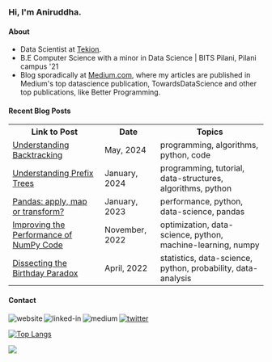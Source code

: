 ### Hi, I'm Aniruddha.

#### About
- Data Scientist at [Tekion](https://tekion.com/).
- B.E Computer Science with a minor in Data Science | BITS Pilani, Pilani campus '21
- Blog sporadically at [Medium.com](https://polaris000.medium.com/), where my articles are published in Medium's top datascience publication, TowardsDataScience and other top publications, like Better Programming.

#### Recent Blog Posts
<table>
  <tr><th>Link to Post</th><th>Date</th><th>Topics</th></tr>
<!-- BLOG-POST-LIST:START --><tr><td><a href=https://polaris000.medium.com/understanding-backtracking-26d512e34b26?source=rss-dda13b3bf503------2>Understanding Backtracking</a></td><td>May, 2024</td><td>programming, algorithms, python, code</td></tr><tr><td><a href=https://polaris000.medium.com/understanding-prefix-trees-13da74b3cafb?source=rss-dda13b3bf503------2>Understanding Prefix Trees</a></td><td>January, 2024</td><td>programming, tutorial, data-structures, algorithms, python</td></tr><tr><td><a href=https://towardsdatascience.com/pandas-apply-map-or-transform-dd931659e9cf?source=rss-dda13b3bf503------2>Pandas: apply, map or transform?</a></td><td>January, 2023</td><td>performance, python, data-science, pandas</td></tr><tr><td><a href=https://medium.com/better-programming/improving-the-performance-of-numpy-code-d8a339a484d9?source=rss-dda13b3bf503------2>Improving the Performance of NumPy Code</a></td><td>November, 2022</td><td>optimization, data-science, python, machine-learning, numpy</td></tr><tr><td><a href=https://towardsdatascience.com/dissecting-the-birthday-paradox-c26754aff6b5?source=rss-dda13b3bf503------2>Dissecting the Birthday Paradox</a></td><td>April, 2022</td><td>statistics, data-science, python, probability, data-analysis</td></tr><!-- BLOG-POST-LIST:END -->
 </table>

#### Contact
[<img align="left" alt="website" src="https://img.shields.io/badge/Website-orange?style=for-the-badge" />](https://polaris000.com)
[<img align="left" alt="linked-in" src="https://img.shields.io/badge/linkedin-%230077B5.svg?&style=for-the-badge&logo=linkedin&logoColor=white" />](https://www.linkedin.com/in/polaris000)
[<img align="left" alt="medium" src="https://img.shields.io/badge/medium-%2312100E.svg?&style=for-the-badge&logo=medium&logoColor=white" />](https://polaris000.medium.com/)
[<img alt="twitter" src="https://img.shields.io/badge/Twitter-%231DA1F2.svg?&style=for-the-badge&logo=twitter&logoColor=white" />](https://twitter.com/polaris000_soc)

[![Top Langs](https://github-readme-stats.vercel.app/api/top-langs/?username=polaris000&layout=compact)](https://github.com/anuraghazra/github-readme-stats)



![](https://hit.yhype.me/github/profile?user_id=31214064)
  
